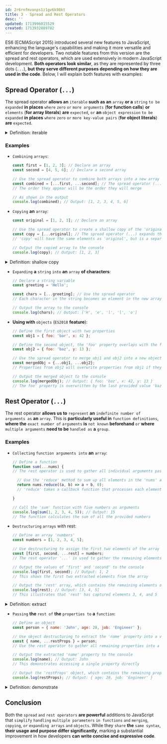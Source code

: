 ```yaml
---
id: 2r6rnfmvonps1z1gv6k98kt
title: 3 - Spread and Rest Operators
desc: ''
updated: 1713996015529
created: 1713932889782
---
```


ES6 (ECMAScript 2015) introduced several new features to JavaScript, enhancing the language's capabilities and making it more versatile and efficient for developers. Two notable features from this version are the spread and rest operators, which are used extensively in modern JavaScript development. **Both operators look similar**, as they are represented by three dots (`...`), **but they serve different purposes depending on how they are used in the code**. Below, I will explain both features with examples:

## Spread Operator (`...`)

The spread operator **allows an** `iterable` **such as an** `array` **or a** `string` `to be` `expanded` **in places** `where` `zero` `or` `more arguments` (**for function calls**) **or** `elements` (**for array literals**) **are** `expected`, `or` **an** `object expression` `to be` `expanded` **in places** `where` `zero` `or` `more key-value pairs` (**for object literals**) **are** `expected`.



<!-- start of 'iterable' section -->
<details>
    <summary>Definition: iterable</summary>

#
An iterable **is an** `object that` **you** `can` `loop over`, **like a** `list` **or a** `string`. **It lets you** `go through` `each element` `one by one`.

---
</details>
<!-- end of 'iterable' section -->



### Examples

- `Combining` `arrays`:
   ```javascript
   const first = [1, 2, 3]; // Declare an array
   const second = [4, 5, 6]; // Declare a second array

   // Use the spread operator to combine both arrays into a new array called 'combined'
   const combined = [...first, ...second]; // The spread operator (...) expands both arrays into individual elements
   // The order they appear will be the order they will merge
   
   // As shown in the output
   console.log(combined); // Output: [1, 2, 3, 4, 5, 6]
   ```

- `Copying` **an** `array`:
   ```javascript
   const original = [1, 2, 3]; // Declare an array

   // Use the spread operator to create a shallow copy of the 'original' array
   const copy = [...original]; // The spread operator (...) expands the elements of 'original' into a new array 'copy'
   // 'copy' will have the same elements as 'original', but is a separate array object
   
   // Output the copied array to the console
   console.log(copy); // Output: [1, 2, 3]
   ```



<!-- start of 'shallow copy' section -->
<details>
    <summary>Definition: shallow copy</summary>

#
**A** `shallow copy of` **an** `object` `creates` **a** `new object` `but` `does not` `create copies of` **any** `objects` `contained within` **the** `original`. `Instead`, it just `copies` ***the** `references to` **those** `inner objects`. This means **if you change one of the inner objects in the original**, **that change will also appear in the shallow copy** because both the original and the copy point to the same inner object.

---
</details>
<!-- end of 'shallow copy' section -->



- `Expanding` **a** `string` `into` **an** `array` **of characters**:
   ```javascript
   // Declare a string variable
   const greeting = 'Hello';

   const chars = [...greeting]; // Use the spread operator
   // Each character in the string becomes an element in the new array 'chars'

   // Output the array to the console
   console.log(chars); // Output: ['H', 'e', 'l', 'l', 'o']
   ```

- **Using with** `objects` (`ES2018` **feature**):
   ```javascript
   // Define the first object with two properties
   const obj1 = { foo: 'bar', x: 42 };

   // Define the second object, the 'foo' property overlaps with the first object
   const obj2 = { foo: 'baz', y: 13 };

   // Use the spread operator to merge obj1 and obj2 into a new object
   const mergedObj = {...obj1, ...obj2};
   // Properties from obj2 will overwrite properties from obj1 if they have the same key

   // Output the merged object to the console
   console.log(mergedObj); // Output: { foo: 'baz', x: 42, y: 13 }
   // The foo' property is overwritten by the last provided value 'baz'
   ```

## Rest Operator (`...`)

The rest operator **allows us to** `represent` **an** `indefinite number of` `arguments as` **an** `array`. This is **particularly useful in** `function definitions`, **where the** `exact number of` `arguments` **is** `not known` **beforehand** `or` **where** `multiple arguments` **need to be** `handled as` **a** `group`.

### Examples

- `Collecting` `function arguments into` **an** `array`:
   ```javascript
   // Define a function
   function sum(...nums) {
   // The rest operator is used to gather all individual arguments passed to the function into an array named 'nums'

     // Use the 'reduce' method to sum up all elements in the 'nums' array
     return nums.reduce((a, b) => a + b, 0);
     // 'reduce' takes a callback function that processes each element (a, b) to produce a single output, starting from an initial value of 0

   }
   
   // Call the 'sum' function with five numbers as arguments
   console.log(sum(1, 2, 3, 4, 5)); // Output: 15
   // The function calculates the sum of all the provided numbers
   ```

- `Destructuring` `arrays` with rest:
   ```javascript
   // Define an array 'numbers'
   const numbers = [1, 2, 3, 4, 5];

   // Use destructuring to assign the first two elements of the array to variables
   const [first, second, ...rest] = numbers;
   // The rest operator '...' is used to gather the remaining elements into an array named 'rest'

   // Output the values of 'first' and 'second' to the console
   console.log(first, second); // Output: 1, 2
   // This shows the first two extracted elements from the array

   // Output the 'rest' array, which contains the remaining elements of the original array
   console.log(rest); // Output: [3, 4, 5]
   // This illustrates that 'rest' has captured elements 3, 4, and 5
   ```



<!-- start of 'extract' section -->
<details>
    <summary>Definition: extract</summary>

#
To "extract" **means to** `take out` **a** `specific part of` `something` `from` `where it is` `originally located` **or** `stored`. This could be **physically removing something**, like **taking seeds out of an apple**, **or digitally**, like **pulling specific information from a computer file**.

---
</details>
<!-- end of 'extract' section -->



- `Passing` **the** `rest of` **the** `properties to` **a** `function`:
   ```javascript
   // Define an object
   const person = { name: 'John', age: 28, job: 'Engineer' };

   // Use object destructuring to extract the 'name' property into a variable 'name'
   const { name, ...restProps } = person;
   // Use the rest operator to gather all remaining properties into a new object 'restProps'

   // Output the extracted 'name' property to the console
   console.log(name); // Output: John
   // This demonstrates accessing a single property directly

   // Output the 'restProps' object, which contains the remaining properties
   console.log(restProps); // Output: { age: 28, job: 'Engineer' }
   ```



<!-- start of 'demonstrate' section -->
<details>
    <summary>Definition: demonstrate</summary>

#
To "demonstrate" **means to** `show` `how` `something` `works` **or to** `explain` **it** `with` `examples` **so that** `others` **can** `understand` **it** `clearly`.

---
</details>
<!-- end of 'demonstrate' section -->



## Conclusion

Both the `spread` `and` `rest operators` **are powerful** additions to JavaScript that `simplify` `handling` `multiple parameters` `in functions` `and` `merging`, `copying`, `or` `expanding arrays` `and` `objects`. While they `share` **the** `same syntax`, **their usage and purpose differ significantly**, marking a substantial improvement in how developers **can write concise and expressive code**.